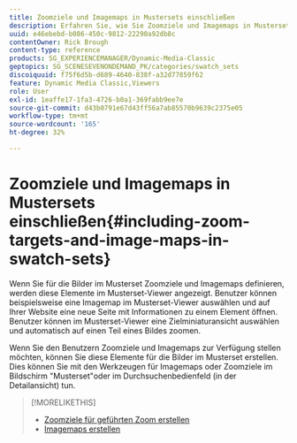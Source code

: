 ```yaml
---
title: Zoomziele und Imagemaps in Mustersets einschließen
description: Erfahren Sie, wie Sie Zoomziele und Imagemaps in Mustersets in Adobe Dynamic Media Classic einbeziehen.
uuid: e46ebebd-b086-450c-9812-22290a92db8c
contentOwner: Rick Brough
content-type: reference
products: SG_EXPERIENCEMANAGER/Dynamic-Media-Classic
geptopics: SG_SCENESEVENONDEMAND_PK/categories/swatch_sets
discoiquuid: f75f6d5b-d689-4640-838f-a32d77859f62
feature: Dynamic Media Classic,Viewers
role: User
exl-id: 1eaffe17-1fa3-4726-b0a1-369fabb9ee7e
source-git-commit: d43b0791e67d43ff56a7ab85570b9639c2375e05
workflow-type: tm+mt
source-wordcount: '165'
ht-degree: 32%

---
```


# Zoomziele und Imagemaps in Mustersets einschließen{#including-zoom-targets-and-image-maps-in-swatch-sets}

Wenn Sie für die Bilder im Musterset Zoomziele und Imagemaps definieren, werden diese Elemente im Musterset-Viewer angezeigt. Benutzer können beispielsweise eine Imagemap im Musterset-Viewer auswählen und auf Ihrer Website eine neue Seite mit Informationen zu einem Element öffnen. Benutzer können im Musterset-Viewer eine Zielminiaturansicht auswählen und automatisch auf einen Teil eines Bildes zoomen.

Wenn Sie den Benutzern Zoomziele und Imagemaps zur Verfügung stellen möchten, können Sie diese Elemente für die Bilder im Musterset erstellen. Dies können Sie mit den Werkzeugen für Imagemaps oder Zoomziele im Bildschirm &quot;Musterset&quot;oder im Durchsuchenbedienfeld (in der Detailansicht) tun.

>[!MORELIKETHIS]
>
>* [Zoomziele für geführten Zoom erstellen](creating-zoom-targets-guided-zoom.md#creating_zoom_targets_for_guided_zoom)
>* [Imagemaps erstellen](creating-image-maps.md#creating_image_maps)

